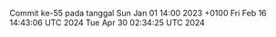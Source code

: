 Commit ke-55 pada tanggal Sun Jan 01 14:00 2023 +0100
Fri Feb 16 14:43:06 UTC 2024
Tue Apr 30 02:34:25 UTC 2024
